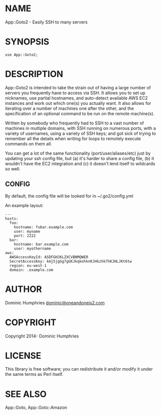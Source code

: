 # NAME

App::Goto2 - Easily SSH to many servers

# SYNOPSIS

    use App::Goto2;

# DESCRIPTION

App::Goto2 is intended to take the strain out of having a large number of servers you
frequently have to access via SSH. It allows you to set up nicknames, use partial hostnames,
and auto-detect available AWS EC2 instances and work out which one(s) you actually want. It
also allows for iterating over a number of machines one after the other, and the specification
of an optional command to be run on the remote machine(s).

Written by somebody who frequently had to SSH to a vast number of machines in multiple
domains, with SSH running on numerous ports, with a variety of usernames, using a variety of
SSH keys; and got sick of trying to remember all the details when writing for loops to
remotely execute commands on them all.

You can get a lot of the same functionality (port/user/aliases/etc) just by updating your
ssh config file, but (a) it's harder to share a config file, (b) it wouldn't have the EC2
integration and (c) it doesn't lend itself to wildcards so well.

## CONFIG

By default, the config file will be looked for in ~/.go2/config.yml

An example layout:

    ---
    hosts:
      foo:
        hostname: fubar.example.com
        user: myname
        port: 2222
      bar:
        hostname: bar.example.com
        user: myothername
    aws:
      AWSAccessKeyId: ASDFGHJKLZXCVBNMQWER
      SecretAccessKey: kmj5jgGg7gGKJkqkohknKJHkzhk7hKJHLJKt6tw
      region: eu-west-1
      domain: .example.com

# AUTHOR

Dominic Humphries <dominic@oneandoneis2.com>

# COPYRIGHT

Copyright 2014- Dominic Humphries

# LICENSE

This library is free software; you can redistribute it and/or modify
it under the same terms as Perl itself.

# SEE ALSO

App::Goto, App::Goto::Amazon
